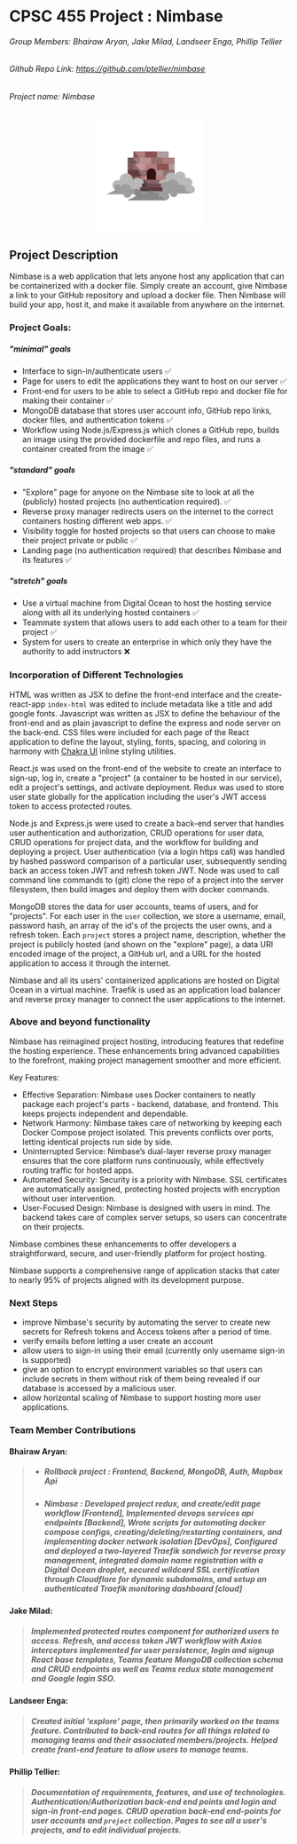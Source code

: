 # CPSC 455 Project : Nimbase

###### Group Members: Bhairaw Aryan, Jake Milad, Landseer Enga, Phillip Tellier
###### Github Repo Link: https://github.com/ptellier/nimbase
###### Project name: *Nimbase*

<p align="center">
<img alt="Nimbase icon" src="readme/nimbase_icon.png" width="200px">
</p>

## Project Description

Nimbase is a web application that lets anyone host any application that can be containerized with a docker file.
Simply create an account, give Nimbase a link to your GitHub repository and upload a docker file.
Then Nimbase will build your app, host it, and make it available from anywhere on the internet.

### Project Goals:

##### "minimal" goals
- Interface to sign-in/authenticate users ✅
- Page for users to edit the applications they want to host on our server ✅
- Front-end for users to be able to select a GitHub repo and docker file for making their container ✅
- MongoDB database that stores user account info, GitHub repo links, docker files, and authentication tokens ✅
- Workflow using Node.js/Express.js which clones a GitHub repo, builds an image using the provided dockerfile and repo files, and runs a container created from the image ✅

##### "standard" goals
- "Explore" page for anyone on the Nimbase site to look at all the (publicly) hosted projects (no authentication required). ✅
- Reverse proxy manager redirects users on the internet to the correct containers hosting different web apps. ✅
- Visibility toggle for hosted projects so that users can choose to make their project private or public ✅
- Landing page (no authentication required) that describes Nimbase and its features ✅ 

##### "stretch" goals
- Use a virtual machine from Digital Ocean to host the hosting service along with all its underlying hosted containers ✅
- Teammate system that allows users to add each other to a team for their project ✅
- System for users to create an enterprise in which only they have the authority to add instructors ❌

### Incorporation of Different Technologies

HTML was written as JSX to define the front-end interface and the create-react-app `index-html` was edited to include
metadata like a title and add google fonts. Javascript was written as JSX to define the behaviour of the front-end and
as plain javascript to define the express and node server on the back-end. CSS files were included for each page of 
the React application to define the layout, styling, fonts, spacing, and coloring in harmony with [Chakra UI](https://chakra-ui.com/)
inline styling utilities.

React.js was used on the front-end of the website to create an interface to sign-up, log in, 
create a "project" (a container to be hosted in our service), edit a project's settings, and activate deployment.
Redux was used to store user state globally for the application including the user's JWT access token to access
protected routes.

Node.js and Express.js were used to create a back-end server that handles user authentication and authorization,
CRUD operations for user data, CRUD operations for project data, and the workflow for building and deploying a project.
User authentication (via a login https call) was handled by hashed password comparison of a particular user, 
subsequently sending back an access token JWT and refresh token JWT. Node was used to call command line commands to
(git) clone the repo of a project into the server filesystem, then build images and deploy them with docker commands.

MongoDB stores the data for user accounts, teams of users, and for "projects". For each user in the `user` collection,
we store a username, email, password hash, an array of the id's of the projects the user owns, and a refresh token. 
Each `project` stores a project name, description, whether the project is publicly hosted (and shown on the "explore" page),
a data URI encoded image of the project, a GitHub url, and a URL for the hosted application to access it through the internet.

Nimbase and all its users' containerized applications are hosted on Digital Ocean in a virtual machine. 
Traefik is used as an application load balancer and reverse proxy manager to connect the user applications
to the internet.


### Above and beyond functionality
Nimbase has reimagined project hosting, introducing features that redefine the hosting experience. These enhancements bring advanced capabilities to the forefront, making project management smoother and more efficient.

Key Features:
- Effective Separation: Nimbase uses Docker containers to neatly package each project's parts - backend, database, and frontend. This keeps projects independent and dependable.
- Network Harmony: Nimbase takes care of networking by keeping each Docker Compose project isolated. This prevents conflicts over ports, letting identical projects run side by side.
- Uninterrupted Service: Nimbase’s dual-layer reverse proxy manager ensures that the core platform runs continuously, while effectively routing traffic for hosted apps.
- Automated Security: Security is a priority with Nimbase. SSL certificates are automatically assigned, protecting hosted projects with encryption without user intervention.
- User-Focused Design: Nimbase is designed with users in mind. The backend takes care of complex server setups, so users can concentrate on their projects.

Nimbase combines these enhancements to offer developers a straightforward, secure, and user-friendly platform for project hosting.




Nimbase supports a comprehensive range of application stacks that cater to nearly 95% of projects aligned with its development purpose.

### Next Steps

- improve Nimbase's security by automating the server to create new secrets for Refresh tokens and Access tokens
  after a period of time.
- verify emails before letting a user create an account
- allow users to sign-in using their email (currently only username sign-in is supported)
- give an option to encrypt environment variables so that users can include secrets in them without risk of them
  being revealed if our database is accessed by a malicious user.
- allow horizontal scaling of Nimbase to support hosting more user applications.

### Team Member Contributions

#### Bhairaw Aryan: 
>    - ##### Rollback project : Frontend, Backend, MongoDB, Auth, Mapbox Api
>    - ##### Nimbase : Developed project redux, and create/edit page workflow [Frontend], Implemented devops services api endpoints [Backend], Wrote scripts for automating docker compose configs, creating/deleting/restarting containers, and implementing docker network isolation [DevOps], Configured and deployed a two-layered Traefik sandwich for reverse proxy management, integrated domain name registration with a Digital Ocean droplet, secured wildcard SSL certification through Cloudflare for dynamic subdomains, and setup an authenticated Traefik monitoring dashboard [cloud]

#### Jake Milad: 
> ##### Implemented protected routes component for authorized users to access. Refresh, and access token JWT workflow with Axios interceptors implemented for user persistence, login and signup React base templates, Teams feature MongoDB collection schema and CRUD endpoints as well as Teams redux state management and Google login SSO.

#### Landseer Enga:
> ##### Created initial 'explore' page, then primarily worked on the teams feature. Contributed to back-end routes for all things related to managing teams and their associated members/projects. Helped create front-end feature to allow users to manage teams.

#### Phillip Tellier: 
> ##### Documentation of requirements, features, and use of technologies. Authentication/Authorization back-end end points and login and sign-in front-end pages. CRUD operation back-end end-points for user accounts and `project` collection. Pages to see all a user's projects, and to edit individual projects.

